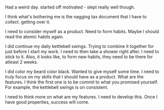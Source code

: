 Had a weird day.  started off motivated - slept really well though.

I think what's bothering me is the nagging tax document that I have to collect.  getting over it. 

I need to consider myself as a product.  Need to form habits.  Maybe I should read the atomic habits again.  

I did continue my daily kettlebell swings.  Trying to combine it together for just before I start my work.  I need to then take a shower right after.  I need to stick to it.  Also, it looks like, to form new habits, they need to be there for atleast 2 weeks.  

I did color my beard color black.  Wanted to give myself some time.   I need to truly focus on my skills that I should have as a product.   What are the features.  I think the first one is to be commit to what you promised yourself.  For example, the kettlebell swings is on consistent.  

I need to think more on what are my features.   I need to develop this.  Once I have good properties, success will come.  